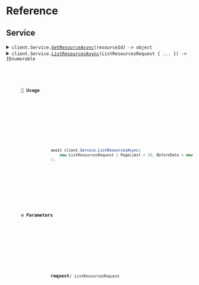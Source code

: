 # Reference
## Service
<details><summary><code>client.Service.<a href="/src/SeedMixedCase/Service/ServiceClient.cs">GetResourceAsync</a>(resourceId) -> object</code></summary>
<dl>
<dd>

#### 🔌 Usage

<dl>
<dd>

<dl>
<dd>

```csharp
await client.Service.GetResourceAsync("rsc-xyz");
```
</dd>
</dl>
</dd>
</dl>

#### ⚙️ Parameters

<dl>
<dd>

<dl>
<dd>

**resourceId:** `string` 
    
</dd>
</dl>
</dd>
</dl>


</dd>
</dl>
</details>

<details><summary><code>client.Service.<a href="/src/SeedMixedCase/Service/ServiceClient.cs">ListResourcesAsync</a>(ListResourcesRequest { ... }) -> IEnumerable<object></code></summary>
<dl>
<dd>

#### 🔌 Usage

<dl>
<dd>

<dl>
<dd>

```csharp
await client.Service.ListResourcesAsync(
    new ListResourcesRequest { PageLimit = 10, BeforeDate = new DateOnly(2023, 1, 1) }
);
```
</dd>
</dl>
</dd>
</dl>

#### ⚙️ Parameters

<dl>
<dd>

<dl>
<dd>

**request:** `ListResourcesRequest` 
    
</dd>
</dl>
</dd>
</dl>


</dd>
</dl>
</details>
